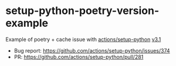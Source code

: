 # setup-python-poetry-version-example

Example of poetry + cache issue with [actions/setup-python](https://github.com/actions/setup-python)
[v3.1](https://github.com/actions/setup-python/releases/tag/v3.1.0)

- Bug report: https://github.com/actions/setup-python/issues/374
- PR: https://github.com/actions/setup-python/pull/281
